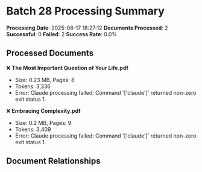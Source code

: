 # Batch 28 Processing Summary

**Processing Date**: 2025-08-17 18:27:12
**Documents Processed**: 2
**Successful**: 0
**Failed**: 2
**Success Rate**: 0.0%

## Processed Documents

❌ **The Most Important Question of Your Life.pdf**
   - Size: 0.23 MB, Pages: 8
   - Tokens: 3,336
   - Error: Claude processing failed: Command '['claude']' returned non-zero exit status 1.

❌ **Embracing Complexity.pdf**
   - Size: 0.2 MB, Pages: 9
   - Tokens: 3,409
   - Error: Claude processing failed: Command '['claude']' returned non-zero exit status 1.

## Document Relationships
